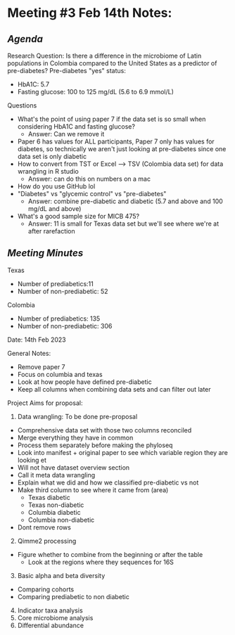 # Meeting #3 Feb 14th Notes:
## *Agenda*

Research Question: Is there a difference in the microbiome of Latin populations in Colombia compared to the United States as a predictor of pre-diabetes?
Pre-diabetes "yes" status: 
- HbA1C: 5.7 
- Fasting glucose: 100 to 125 mg/dL (5.6 to 6.9 mmol/L)

Questions
  - What's the point of using paper 7 if the data set is so small when considering HbA1C and fasting glucose?
      - Answer: Can we remove it
  - Paper 6 has values for ALL participants, Paper 7 only has values for diabetes, so technically we aren't just looking at pre-diabetes since one data set is only diabetic  
  - How to convert from TST or Excel --> TSV (Colombia data set) for data wrangling in R studio
      - Answer: can do this on numbers on a mac 
  - How do you use GitHub lol
  - "Diabetes" vs "glycemic control" vs "pre-diabetes"
      - Answer: combine pre-diabetic and diabetic (5.7 and above and 100 mg/dL and above) 
  - What's a good sample size for MICB 475?
      - Answer: 11 is small for Texas data set but we'll see where we're at after rarefaction 

## *Meeting Minutes*
Texas
- Number of prediabetics:11
- Number of non-prediabetic: 52

Colombia
- Number of prediabetics: 135
- Number of non-prediabetic: 306

Date: 14th Feb 2023

General Notes: 
- Remove paper 7
- Focus on columbia and texas 
- Look at how people have defined pre-diabetic 
- Keep all columns when combining data sets and can filter out later 


Project Aims for proposal:

1. Data wrangling: To be done pre-proposal 
- Comprehensive data set with those two columns reconciled 
- Merge everything they have in common 
- Process them separately before making the phyloseq 
- Look into manifest + original paper to see which variable region they are looking et
- Will not have dataset overview section
- Call it meta data wrangling
- Explain what we did and how we classified pre-diabetic vs not
- Make third column to see where it came from (area)
  - Texas diabetic
  - Texas non-diabetic 
  - Columbia diabetic
  - Columbia non-diabetic 
- Dont remove rows

2. Qimme2 processing 
- Figure whether to combine from the beginning or after the table
  - Look at the regions where they sequences for 16S

3. Basic alpha and beta diversity 
- Comparing cohorts
- Comparing prediabetic to non diabetic 

4. Indicator taxa analysis 
5. Core microbiome analysis 
6. Differential abundance 
